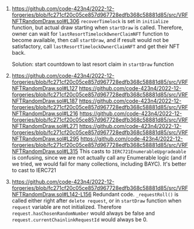 1) https://github.com/code-423n4/2022-12-forgeries/blob/fc271cf20c05ce857d967728edfb368c58881d85/src/VRFNFTRandomDraw.sol#L306
`recoverTimelock` is set in `initialize` function, but actual draw starting when `startDraw` is called. Therefore, owner can wait for `lastResortTimelockOwnerClaimNFT` function to become available, then call `startDraw`, and if result would not be satisfactory, call `lastResortTimelockOwnerClaimNFT` and get their NFT back.

    Solution: start countdown to last resort claim in `startDraw` function

2) https://github.com/code-423n4/2022-12-forgeries/blob/fc271cf20c05ce857d967728edfb368c58881d85/src/VRFNFTRandomDraw.sol#L127 https://github.com/code-423n4/2022-12-forgeries/blob/fc271cf20c05ce857d967728edfb368c58881d85/src/VRFNFTRandomDraw.sol#L187 https://github.com/code-423n4/2022-12-forgeries/blob/fc271cf20c05ce857d967728edfb368c58881d85/src/VRFNFTRandomDraw.sol#L216
https://github.com/code-423n4/2022-12-forgeries/blob/fc271cf20c05ce857d967728edfb368c58881d85/src/VRFNFTRandomDraw.sol#L271 
https://github.com/code-423n4/2022-12-forgeries/blob/fc271cf20c05ce857d967728edfb368c58881d85/src/VRFNFTRandomDraw.sol#L295 
https://github.com/code-423n4/2022-12-forgeries/blob/fc271cf20c05ce857d967728edfb368c58881d85/src/VRFNFTRandomDraw.sol#L315
This casts to `IERC721EnumerableUpgradeable` is confusing, since we are not actually call any Enumerable logic (and if we tried, we would fail for many collections, including BAYC). It's better to cast to IERC721

3) https://github.com/code-423n4/2022-12-forgeries/blob/fc271cf20c05ce857d967728edfb368c58881d85/src/VRFNFTRandomDraw.sol#L142-L156
Redundant code. `_requestRoll()` is called either right after `delete request`, or in `startDraw` function when `request` variable are not initialized. Therefore `request.hasChosenRandomNumber` would always be false and `request.currentChainlinkRequestId` would always be 0.